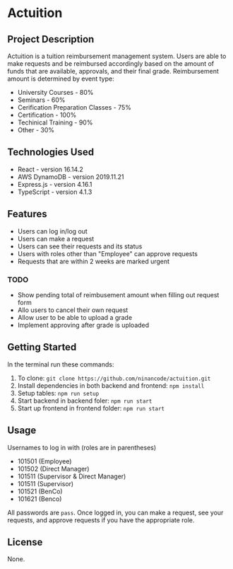 # Actuition

## Project Description
Actuition is a tuition reimbursement management system. Users are able to make requests and be reimbursed accordingly based on the amount of funds that are available, approvals, and their final grade. Reimbursement amount is determined by event type:
* University Courses - 80%
* Seminars - 60%
* Cerification Preparation Classes - 75%
* Certification - 100%
* Techinical Training - 90%
* Other - 30%

 ## Technologies Used
 * React - version 16.14.2
 * AWS DynamoDB - version 2019.11.21
 * Express.js - version 4.16.1
 * TypeScript - version 4.1.3

## Features
* Users can log in/log out
* Users can make a request
* Users can see their requests and its status
* Users with roles other than "Employee" can approve requests
* Requests that are within 2 weeks are marked urgent

### TODO
* Show pending total of reimbusement amount when filling out request form
* Allo users to cancel their own request
* Allow user to be able to upload a grade
* Implement approving after grade is uploaded


 ## Getting Started
In the terminal run these commands:
1. To clone: `git clone https://github.com/ninancode/actuition.git`
2. Install dependencies in both backend and frontend: `npm install`
3. Setup tables: `npm run setup`
4. Start backend in backend foler: `npm run start`
5. Start up frontend in frontend folder: `npm run start`

## Usage
Usernames to log in with (roles are in parentheses)
* 101501 (Employee)
* 101502 (Direct Manager)
* 101511 (Supervisor & Direct Manager)
* 101511 (Supervisor)
* 101521 (BenCo)
* 101621 (Benco)

All passwords are `pass`. Once logged in, you can make a request, see your requests, and approve requests if you have the appropriate role.

## License
None.